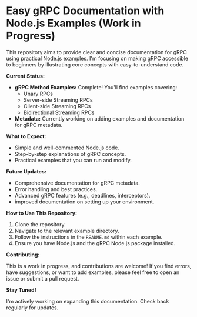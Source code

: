 # Easy gRPC Documentation with Node.js Examples (Work in Progress)

This repository aims to provide clear and concise documentation for gRPC using practical Node.js examples. I'm focusing on making gRPC accessible to beginners by illustrating core concepts with easy-to-understand code.

**Current Status:**

* **gRPC Method Examples:** Complete! You'll find examples covering:
    * Unary RPCs
    * Server-side Streaming RPCs
    * Client-side Streaming RPCs
    * Bidirectional Streaming RPCs
* **Metadata:** Currently working on adding examples and documentation for gRPC metadata.

**What to Expect:**

* Simple and well-commented Node.js code.
* Step-by-step explanations of gRPC concepts.
* Practical examples that you can run and modify.

**Future Updates:**

* Comprehensive documentation for gRPC metadata.
* Error handling and best practices.
* Advanced gRPC features (e.g., deadlines, interceptors).
* improved documentation on setting up your environment.

**How to Use This Repository:**

1.  Clone the repository.
2.  Navigate to the relevant example directory.
3.  Follow the instructions in the `README.md` within each example.
4.  Ensure you have Node.js and the gRPC Node.js package installed.

**Contributing:**

This is a work in progress, and contributions are welcome! If you find errors, have suggestions, or want to add examples, please feel free to open an issue or submit a pull request.

**Stay Tuned!**

I'm actively working on expanding this documentation. Check back regularly for updates.